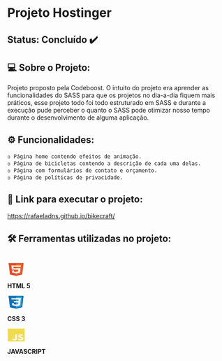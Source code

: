 #  Projeto Hostinger
 ## Status: Concluído ✔️

 ## 💻 Sobre o Projeto:
 Projeto proposto pela Codeboost. O intuito do projeto era aprender as funcionalidades do SASS para que os projetos no dia-a-dia fiquem mais práticos, esse projeto todo foi todo estruturado em SASS e durante a execução pude perceber o quanto o SASS pode otimizar nosso tempo durante o desenvolvimento de alguma aplicação. 
 ## ⚙️ Funcionalidades:
 
    ◽ Página home contendo efeitos de animação.
    ◽ Página de bicicletas contendo a descrição de cada uma delas.
    ◽ Página com formulários de contato e orçamento.
    ◽ Página de políticas de privacidade.

 ## 🚀 Link para executar o projeto:
 
 https://rafaeladns.github.io/bikecraft/


## 🛠️ Ferramentas utilizadas no projeto: 
<div style="display: inline_block"><br>
  <img align="center" alt="Rafa-HTML" height="30" width="40" src="https://raw.githubusercontent.com/devicons/devicon/master/icons/html5/html5-original.svg"><p><strong>HTML 5</strong></p>
  <img align="center" alt="Rafa-CSS" height="30" width="40" src="https://raw.githubusercontent.com/devicons/devicon/master/icons/css3/css3-original.svg"><p><strong>CSS 3</strong></p>
  <img align="center" alt="Rafa-Js" height="30" width="40" src="https://raw.githubusercontent.com/devicons/devicon/master/icons/javascript/javascript-plain.svg"><p><strong>JAVASCRIPT</strong></p>
</div>

